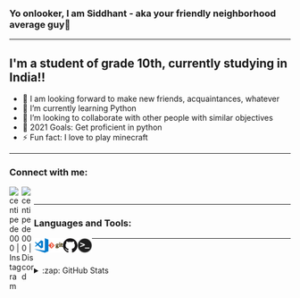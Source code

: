 ### Yo onlooker, I am Siddhant - aka your friendly neighborhood average guy👋

----

## I'm a student of grade 10th, currently studying in India!!

- 🔭 I am looking forward to make new friends, acquaintances, whatever
- 🌱 I’m currently learning Python 
- 👯 I’m looking to collaborate with other people with similar objectives
- 🥅 2021 Goals: Get proficient in python
- ⚡ Fun fact: I love to play minecraft

----

### Connect with me:

<img align="left" alt="centipede000 | Instagram" width="22px" src="https://cdn.jsdelivr.net/npm/simple-icons@v3/icons/instagram.svg" />
<img align="left" alt="centipede000 | Discord" width="22px" src="https://cdn.jsdelivr.net/npm/simple-icons@v3/icons/discord.svg" />

<br />

----

### Languages and Tools:

<img align="left" alt="Visual Studio Code" width="26px" src="https://raw.githubusercontent.com/github/explore/80688e429a7d4ef2fca1e82350fe8e3517d3494d/topics/visual-studio-code/visual-studio-code.png" />
<img align="left" alt="Git" width="26px" src="https://raw.githubusercontent.com/github/explore/80688e429a7d4ef2fca1e82350fe8e3517d3494d/topics/git/git.png" />
<img align="left" alt="GitHub" width="26px" src="https://raw.githubusercontent.com/github/explore/78df643247d429f6cc873026c0622819ad797942/topics/github/github.png" />
<img align="left" alt="Terminal" width="26px" src="https://raw.githubusercontent.com/github/explore/80688e429a7d4ef2fca1e82350fe8e3517d3494d/topics/terminal/terminal.png" />

----
<br />
<br />

<details>
  <summary>:zap: GitHub Stats</summary>

   [![Siddhant's GitHub stats](https://github-readme-stats.vercel.app/api?username=centipede000&show_icons=true&theme=tokyonight)
)](https://github.com/centipede000/github-readme-stats)

</details>

[instagram]: https://instagram.com/siddhantuseless
[discord]: https://discord.gg/8GzZKMBEjY
